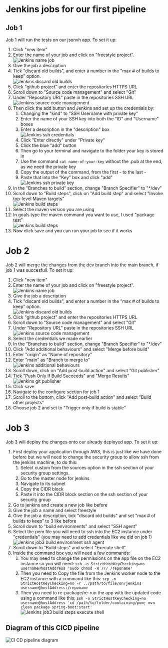 # Jenkins jobs for our first pipeline
## Job 1
Job 1 will run the tests on our jsonvh app.
To set it up:
1) Click "new item"
2) Enter the name of your job and click on "freestyle project".<br>
   ![Jenkins name job](../../../readme-images/jenkins-name-job.png)
3) Give the job a description
4) Tick "discard old builds", and enter a number in the "max # of builds to keep" option.<br>
   ![Jenkins discard old builds](../../../readme-images/jenkins-discard-old-builds.png)
5) Click "github project" and enter the repositories HTTPS URL
6) Scroll down to "Source code management" and select "Git"
7) Under "Repository URL" paste in the repositories SSH URL<br>
   ![Jenkins source code management](../../../readme-images/jenkins-source-code-management.png)
8) Then click the add button and Jenkins and set up the credentials by:
   1) Changing the "kind" to "SSH Username with private key" 
   2) Enter the name of your SSH key into both the "ID" and "Username" boxes
   3) Enter a description in the "description" box<br>
   ![Jenkins ssh credentials](../../../readme-images/jenkins-ssh-credentials.png)
   4) Click "Enter directly" under "Private key"
   5) Click the blue "add" button
   6) Then go to your terminal and navigate to the folder your key is stored in
   7) Use the command `cat name-of-your-key` without the .pub at the end, as we need the private key
   8) Copy the output of the command, from the first - to the last -
   9) Paste that into the "Key" box and click "add"<br>
   ![Jenkins ssh private key](../../../readme-images/jenkins-ssh-private-key.png)
9)  In the "Branches to build" section, change "Branch Specifier" to "*/dev"
10) Scroll down to "Build steps", click on "Add build step" and select "Invoke top-level Maven targets"<br>
    ![Jenkins build steps](../../../readme-images/jenkins-build-steps.png)
11) Select the maven version you are using
12) In goals type the maven command you want to use, I used "package test"<br>
    ![Jenkins build steps](../../../readme-images/jenkins-build-steps.png)
13) Now click save and you can run your job to see if it works

# Job 2
Job 2 will merge the changes from the dev branch into the main branch, if job 1 was succesfull.
To set it up:
1) Click "new item"
2) Enter the name of your job and click on "freestyle project".<br>
   ![Jenkins name job](../../../readme-images/jenkins-name-job.png)
3) Give the job a description
4) Tick "discard old builds", and enter a number in the "max # of builds to keep" option.<br>
   ![Jenkins discard old builds](../../../readme-images/jenkins-discard-old-builds.png)
5) Click "github project" and enter the repositories HTTPS URL
6) Scroll down to "Source code management" and select "Git"
7) Under "Repository URL" paste in the repositories SSH URL<br>
   ![Jenkins source code management](../../../readme-images/jenkins-source-code-management.png)
8) Select the credentials we made earlier
9) In the "Branches to build" section, change "Branch Specifier" to "*/dev"
10) Click "Add additional behaviours" and select "Merge before build"
11) Enter "origin" as "Name of repository"
12) Enter "main" as "Branch to merge to"<br>
    ![Jenkins additional behaviours](../../../readme-images/jenkins-additional-behaviours.png)
13) Scroll down, click on "Add post-build action" and select "Git publisher"
14) Tick "Push Only If Build Succeeds" and "Merge Results"<br>
    ![Jenkins git publisher](../../../readme-images/jenkins-git-publisher.png)
15) Click save
16) Navigate to the configure section for job 1
17) Scroll to the bottom, click "Add post-build action" and select "Build other projects"
18) Choose job 2 and set to "Trigger only if build is stable"

# Job 3
Job 3 will deploy the changes onto our already deployed app.
To set it up:
1) First deploy your application through AWS, this is just like we have done before but we will need to change the security group to allow ssh from the jenkins machine, to do this:
   1) Select custom from the sources option in the ssh section of your security group settings.
   2) Go to the master node for jenkins
   3) Navigate to its subnet
   4) Copy the CIDR block 
   5) Paste it into the CIDR block section on the ssh section of your security group
2) Go to jenkins and create a new job like before
3) Give the job a name and select freestyle
4) Give the job a description, tick "discard old builds" and set "max # of builds to keep" to 3 like before
5) Scroll down to "build environments" and select "SSH agent"
6) Select the pem file you will need to ssh into the EC2 instance under "credentials" (you may need to add credentials like we did on job 1)
   ![Jenkins job3 build environment ssh agent](../../../readme-images/jenkins-job3-build-environment-ssh-agent.png)
7) Scroll down to "Build steps" and select "Execute shell" 
8) Inside the command box you will need a few commands:
   1) You may need to change the permissions on the app file on the EC2 instance so you will need:
   `ssh -o StrictHostKeyChecking=no username@hostAddress 'sudo chmod -R 777 /reponame'`
   2) Then you need to Copy the file from the Jenkins worker node to the EC2 instance with a command like this:
   `scp -o StrictHostKeyChecking=no -r ../path/to/file/on/jenkins username@hostAddress:/reponame`
   3) Then you need to re-package/re-run the app with the updated code using a command like this:
   `ssh -o StrictHostKeyChecking=no username@hostAddress 'cd /path/to/folder/containing/pom; mvn clean package spring-boot:start'`<br>
   ![Jenkins job3 build steps execute shell](../../../readme-images/jenkins-job3-build-steps-execute-shell.png)

## Diagram of this CICD pipeline
![CI CD pipeline diagram](../../../readme-images/cicd-pipeline.jpg)